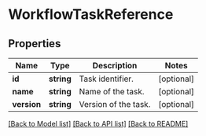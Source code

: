 # WorkflowTaskReference

## Properties
Name | Type | Description | Notes
------------ | ------------- | ------------- | -------------
**id** | **string** | Task identifier. | [optional] 
**name** | **string** | Name of the task. | [optional] 
**version** | **string** | Version of the task. | [optional] 

[[Back to Model list]](../README.md#documentation-for-models) [[Back to API list]](../README.md#documentation-for-api-endpoints) [[Back to README]](../README.md)


